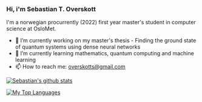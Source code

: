 ### Hi, i'm Sebastian T. Overskott

I'm a norwegian procurrently (2022) first year master's student in computer science at OsloMet. 

<!--**Overskott/Overskott** is a ✨ _special_ ✨ repository because its `README.md` (this file) appears on your GitHub profile.

Here are some ideas to get you started:-->

- 🔭 I’m currently working on my master's thesis - Finding the ground state of quantum systems using dense neural networks
- 🌱 I’m currently learning mathematics, quantum computing and machine learning
- 📫 How to reach me: overskotts@gmail.com

[![Sebastian's github stats](https://github-readme-stats.vercel.app/api?username=Overskott&count_private=true&show_icons=true&theme=default&hide_rank=false)](https://github.com/anuraghazragithub-readme-stats)  <!-- from: https://github.com/anuraghazra/github-readme-stats --> 


[![My Top Languages](https://github-readme-stats.vercel.app/api/top-langs/?username=Overskott&layout=compact)](https://github.com/anuraghazra/github-readme-stats) <!-- from: https://github.com/anuraghazra/github-readme-stats --> 
